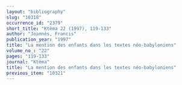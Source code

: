 ```yaml
---
layout: "bibliography"
slug: "10318"
occurrence_id: "2379"
short_title: "Ktèma 22 (1997), 119-133"
author: "Joannès, Francis"
publication_year: "1997"
title: "La mention des enfants dans les textes néo-babyloniens"
volume_no_: "22"
pages: "119-133"
journal: "Ktèma"
title: "La mention des enfants dans les textes néo-babyloniens"
previous_item: "10321"
---
```


